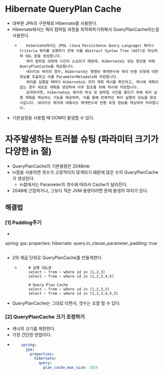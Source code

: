 # Hibernate QueryPlan Cache
- 대부분 JPA의 구현체로 Hibernate를 사용한다.
- Hibernate에서는 쿼리 컴파일 과정을 최적화하기위해서 QueryPlanCache라는걸 사용한다.
  - ```text
       Hibernate에서는 JPQL (Java Persistence Query Language) 쿼리나 Criteria 쿼리를 실행하기 전에 이를 Abstract Syntax Tree (AST)로 파싱하여 SQL 문을 생성합니다. 
       쿼리 컴파일 과정에 시간이 소요되기 때문에, Hibernate는 성능 향상을 위해 QueryPlanCache를 제공합니다.
       네이티브 쿼리의 경우, Hibernate는 명명된 매개변수와 쿼리 반환 유형에 대한 정보를 추출하고 이를 ParameterMetadata에 저장합니다.
       쿼리를 실행할 때마다 Hibernate는 먼저 계획 캐시를 확인하고, 캐시에 계획이 없는 경우 새로운 계획을 생성하여 이후 참조를 위해 캐시에 저장합니다.
       요약하자면, Hibernate는 쿼리의 파싱 및 컴파일 시간을 줄이기 위해 쿼리 실행 계획을 캐싱하는 기능을 제공하며, 이를 통해 반복적인 쿼리 실행의 성능을 향상시킵니다. 네이티브 쿼리에 대해서도 매개변수와 반환 유형 정보를 캐싱하여 처리합니다.
    ```
- 기본설정을 사용할 때 OOM이 발생할 수 있다.

# 자주발생하는 트러블 슈팅 (파라미터 크기가 다양한 in 절)
- QueryPlanCache의 기본용량은 2048mb
- in절을 사용하면 갯수가 고정적이지 않게되기 떄문에 많은 수의 QueryPlanCache가 생성된다.
  - in절에서는 Parameter의 갯수에 따라서 Cache가 달라진다.
- 2048에 근접하거나, 그보다 적은 JVM 용량이라면 문제 발생의 여지가 있다.

## 해결법

### [1] Padding주기 
- ```yaml
spring:
    jpa:
        properties:
            hibernate:
                query.in_clause_parameter_padding: true
```
```
- 2의 제곱 단위로 QueryPlanCache를 만들게한다.
  - ```text
        # 실행 SQL문
        select ~ from ~ where id in (1,2,3)
        select ~ from ~ where id in (1,2,3,4,5)
    
        # Query Plan Cache
        select ~ from ~ where id in (1,2,3,3)
        select ~ from ~ where id in (1,2,3,4,5,5)
    ```
- QueryPlanCache는 그대로 타면서, 갯수는 조절 할 수 있다.

### [2] QueryPlanCache 크기 조정하기
- 캐시의 크기를 제한한다.
- 가장 간단한 방법이다.
- ```yaml
      spring:
        jpa:
          properties:
            hibernate:
              query:
                plan_cache_max_size: 1024
  ```

